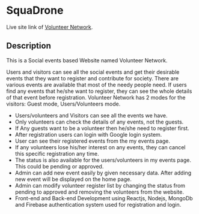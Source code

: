 # SquaDrone

Live site link of [Volunteer Network](https://volunteer-network-a7e77.web.app/home).

## Description
 This is a Social events based
 Website named Volunteer Network.

 Users and visitors can see all the social events and get their desirable events that they want to register and contribute for society. There are various events are available that most of the needy people need. If users find any events that he/she want to register, they can see the whole details of that event before registration. Volunteer Network has 2 modes for the visitors: Guest mode, Users/Volunteers mode.


* Users/volunteers and Visitors can see all the events  we have.
* Only volunteers can check the details of any events, not the guests.
* If Any guests want to be a volunteer then he/she need to register first.
* After registration users can login with Google login system.
* User can see their registered events from the my events page. 
* If any volunteers lose his/her interest on any events, they can cancel this specific registration any time.
* The status is also available for the users/volunteers in my events page. This could be pending or approved.
* Admin can add new event easily by given necessary data. After adding new event will be displayed on the home page.
* Admin can modify volunteer register list by changing the status from pending to approved and removing the volunteers from the website.
* Front-end and Back-end Development using
Reactjs, Nodejs, MongoDb and Firebase authentication system used for registration and login.